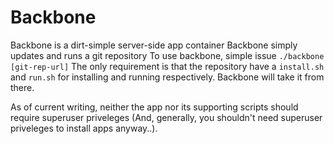 # Backbone

Backbone is a dirt-simple server-side app container
Backbone simply updates and runs a git repository
To use backbone, simple issue `./backbone [git-rep-url]`
The only requirement is that the repository have a `install.sh` and `run.sh` for installing and running respectively.
Backbone will take it from there.

As of current writing, neither the app nor its supporting scripts should require superuser priveleges (And, generally, you shouldn't need superuser priveleges to install apps anyway..).
